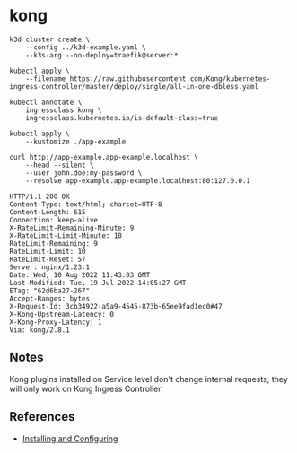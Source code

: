 # kong

```
k3d cluster create \
    --config ../k3d-example.yaml \
    --k3s-arg --no-deploy=traefik@server:*

kubectl apply \
    --filename https://raw.githubusercontent.com/Kong/kubernetes-ingress-controller/master/deploy/single/all-in-one-dbless.yaml

kubectl annotate \
    ingressclass kong \
    ingressclass.kubernetes.io/is-default-class=true

kubectl apply \
    --kustomize ./app-example
```

```
curl http://app-example.app-example.localhost \
    --head --silent \
    --user john.doe:my-password \
    --resolve app-example.app-example.localhost:80:127.0.0.1
```

```
HTTP/1.1 200 OK
Content-Type: text/html; charset=UTF-8
Content-Length: 615
Connection: keep-alive
X-RateLimit-Remaining-Minute: 9
X-RateLimit-Limit-Minute: 10
RateLimit-Remaining: 9
RateLimit-Limit: 10
RateLimit-Reset: 57
Server: nginx/1.23.1
Date: Wed, 10 Aug 2022 11:43:03 GMT
Last-Modified: Tue, 19 Jul 2022 14:05:27 GMT
ETag: "62d6ba27-267"
Accept-Ranges: bytes
X-Request-Id: 3cb34922-a5a9-4545-873b-65ee9fad1ec0#47
X-Kong-Upstream-Latency: 0
X-Kong-Proxy-Latency: 1
Via: kong/2.8.1
```

## Notes

Kong plugins installed on Service level don't change internal requests; they
will only work on Kong Ingress Controller.

## References

* [Installing and Configuring](https://docs.konghq.com/kubernetes-ingress-controller/2.5.x/deployment/overview/)
